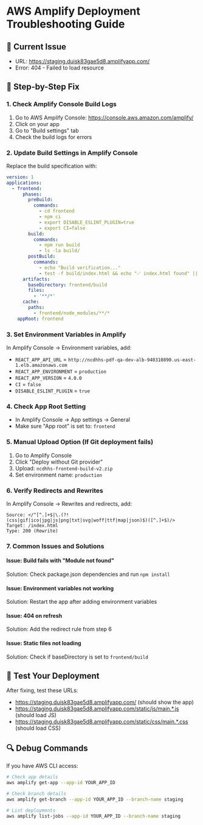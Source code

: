 # AWS Amplify Deployment Troubleshooting Guide

## 🚨 Current Issue
- URL: https://staging.duisk83gae5d8.amplifyapp.com/
- Error: 404 - Failed to load resource

## 🔧 Step-by-Step Fix

### 1. Check Amplify Console Build Logs
1. Go to AWS Amplify Console: https://console.aws.amazon.com/amplify/
2. Click on your app
3. Go to "Build settings" tab
4. Check the build logs for errors

### 2. Update Build Settings in Amplify Console
Replace the build specification with:

```yaml
version: 1
applications:
  - frontend:
      phases:
        preBuild:
          commands:
            - cd frontend
            - npm ci
            - export DISABLE_ESLINT_PLUGIN=true
            - export CI=false
        build:
          commands:
            - npm run build
            - ls -la build/
        postBuild:
          commands:
            - echo "Build verification..."
            - test -f build/index.html && echo "✅ index.html found" || echo "❌ index.html missing"
      artifacts:
        baseDirectory: frontend/build
        files:
          - '**/*'
      cache:
        paths:
          - frontend/node_modules/**/*
    appRoot: frontend
```

### 3. Set Environment Variables in Amplify
In Amplify Console → Environment variables, add:
- `REACT_APP_API_URL` = `http://ncdhhs-pdf-qa-dev-alb-940310890.us-east-1.elb.amazonaws.com`
- `REACT_APP_ENVIRONMENT` = `production`
- `REACT_APP_VERSION` = `4.0.0`
- `CI` = `false`
- `DISABLE_ESLINT_PLUGIN` = `true`

### 4. Check App Root Setting
- In Amplify Console → App settings → General
- Make sure "App root" is set to: `frontend`

### 5. Manual Upload Option (If Git deployment fails)
1. Go to Amplify Console
2. Click "Deploy without Git provider"
3. Upload: `ncdhhs-frontend-build-v2.zip`
4. Set environment name: `production`

### 6. Verify Redirects and Rewrites
In Amplify Console → Rewrites and redirects, add:
```
Source: </^[^.]+$|\.(?!(css|gif|ico|jpg|js|png|txt|svg|woff|ttf|map|json)$)([^.]+$)/>
Target: /index.html
Type: 200 (Rewrite)
```

### 7. Common Issues and Solutions

#### Issue: Build fails with "Module not found"
Solution: Check package.json dependencies and run `npm install`

#### Issue: Environment variables not working
Solution: Restart the app after adding environment variables

#### Issue: 404 on refresh
Solution: Add the redirect rule from step 6

#### Issue: Static files not loading
Solution: Check if baseDirectory is set to `frontend/build`

## 🧪 Test Your Deployment

After fixing, test these URLs:
- https://staging.duisk83gae5d8.amplifyapp.com/ (should show the app)
- https://staging.duisk83gae5d8.amplifyapp.com/static/js/main.*.js (should load JS)
- https://staging.duisk83gae5d8.amplifyapp.com/static/css/main.*.css (should load CSS)

## 🔍 Debug Commands

If you have AWS CLI access:
```bash
# Check app details
aws amplify get-app --app-id YOUR_APP_ID

# Check branch details  
aws amplify get-branch --app-id YOUR_APP_ID --branch-name staging

# List deployments
aws amplify list-jobs --app-id YOUR_APP_ID --branch-name staging
```
